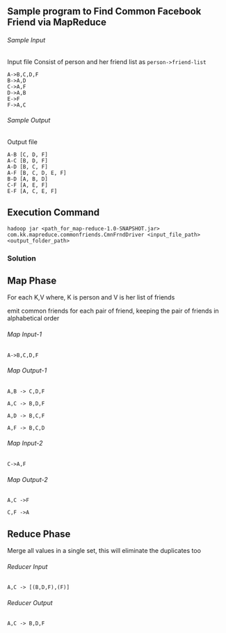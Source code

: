 
## Sample program to Find Common Facebook Friend via MapReduce

###### Sample Input
Input file Consist of person and her friend list as `person->friend-list`

```
A->B,C,D,F
B->A,D
C->A,F
D->A,B
E->F
F->A,C
```

###### Sample Output 
Output file
```
A-B	[C, D, F]
A-C	[B, D, F]
A-D	[B, C, F]
A-F	[B, C, D, E, F]
B-D	[A, B, D]
C-F	[A, E, F]
E-F	[A, C, E, F]
```


## Execution Command  
`hadoop jar <path_for_map-reduce-1.0-SNAPSHOT.jar> com.kk.mapreduce.commonfriends.CmnFrndDriver <input_file_path>  <output_folder_path>`


###  Solution


## Map Phase
For each K,V where, 
K is person 
 and V is her list of friends 

emit common friends for each pair of friend, keeping the pair of friends in alphabetical order

######  Map Input-1 
```
A->B,C,D,F
```

###### Map Output-1
```
A,B -> C,D,F

A,C -> B,D,F

A,D -> B,C,F

A,F -> B,C,D
```

 
######  Map Input-2 
```
C->A,F
```
######  Map Output-2

```
A,C ->F

C,F ->A
```

## Reduce Phase
Merge all values in a single set, this will eliminate the duplicates too

######  Reducer Input
```
A,C -> [(B,D,F),(F)]
```

######  Reducer Output
```
A,C -> B,D,F
```












